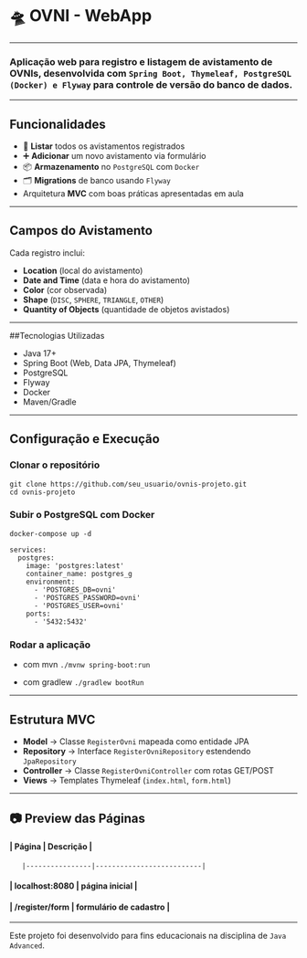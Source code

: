 # 🛸 OVNI - WebApp
---

### Aplicação web para registro e listagem de avistamento de OVNIs, desenvolvida com `Spring Boot, Thymeleaf, PostgreSQL (Docker) e Flyway` para controle de versão do banco de dados.

---

## Funcionalidades
- 📄 **Listar** todos os avistamentos registrados
- ➕ **Adicionar** um novo avistamento via formulário
- 📦 **Armazenamento** no `PostgreSQL` com `Docker`
- 🗂  **Migrations** de banco usando `Flyway`
- Arquitetura **MVC** com boas práticas apresentadas em aula

---

## Campos do Avistamento
Cada registro inclui:
- **Location** (local do avistamento)
- **Date and Time** (data e hora do avistamento)
- **Color** (cor observada)
- **Shape** (`DISC`, `SPHERE`, `TRIANGLE`, `OTHER`)
- **Quantity of Objects** (quantidade de objetos avistados)

--- 

##Tecnologias Utilizadas
- Java 17+
- Spring Boot (Web, Data JPA, Thymeleaf)
- PostgreSQL
- Flyway
- Docker
- Maven/Gradle

---

## Configuração e Execução

### Clonar o repositório
```
git clone https://github.com/seu_usuario/ovnis-projeto.git
cd ovnis-projeto
```

### Subir o PostgreSQL com Docker
`docker-compose up -d`

```
services:
  postgres:
    image: 'postgres:latest'
    container_name: postgres_g
    environment:
      - 'POSTGRES_DB=ovni'
      - 'POSTGRES_PASSWORD=ovni'
      - 'POSTGRES_USER=ovni'
    ports:
      - '5432:5432'

```

### Rodar a aplicação

- com mvn
`./mvnw spring-boot:run`

- com gradlew
`./gradlew bootRun`

---
## Estrutura MVC
- **Model** → Classe `RegisterOvni` mapeada como entidade JPA
- **Repository** → Interface `RegisterOvniRepository` estendendo `JpaRepository`
- **Controller** → Classe `RegisterOvniController` com rotas GET/POST
- **Views** → Templates Thymeleaf (`index.html`, `form.html`)

---

## 📷 Preview das Páginas
####   | Página         |   Descrição              |
       |----------------|--------------------------|
####   | localhost:8080 |  página inicial          |
####   | /register/form | formulário de cadastro   |




---
Este projeto foi desenvolvido para fins educacionais na disciplina de `Java Advanced`.



